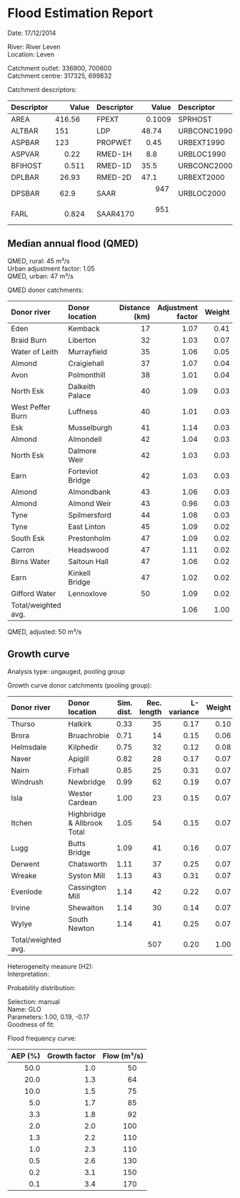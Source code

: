 # Flood Estimation Report

Date: 17/12/2014

River: River Leven  
Location: Leven

Catchment outlet: 336900, 700600  
Catchment centre: 317325, 699832    

Catchment descriptors:

Descriptor   |      Value | Descriptor  |      Value | Descriptor  |      Value 
:------------|-----------:|:------------|-----------:|:------------|----------:
AREA         |   416.56   | FPEXT       |     0.1009 | SPRHOST     |    34.62  
ALTBAR       |   151      | LDP         |    48.74   | URBCONC1990 |     0.754 
ASPBAR       |   123      | PROPWET     |     0.45   | URBEXT1990  |     0.0173
ASPVAR       |     0.22   | RMED-1H     |     8.8    | URBLOC1990  |     0.738 
BFIHOST      |     0.511  | RMED-1D     |    35.5    | URBCONC2000 |     0.830 
DPLBAR       |    26.93   | RMED-2D     |    47.1    | URBEXT2000  |     0.0361
DPSBAR       |    62.9    | SAAR        |   947      | URBLOC2000  |     0.702 
FARL         |     0.824  | SAAR4170    |   951     

## Median annual flood (QMED) 

QMED, rural: 45 m³/s  
Urban adjustment factor: 1.05   
QMED, urban: 47 m³/s

QMED donor catchments:

Donor river         | Donor location                 | Distance (km)| Adjustment factor | Weight
:-------------------|:-------------------------------|-------------:|------------------:|------:
Eden                | Kemback                        |           17 |              1.07 |   0.41
Braid Burn          | Liberton                       |           32 |              1.03 |   0.07
Water of Leith      | Murrayfield                    |           35 |              1.06 |   0.05
Almond              | Craigiehall                    |           37 |              1.07 |   0.04
Avon                | Polmonthill                    |           38 |              1.01 |   0.04
North Esk           | Dalkeith Palace                |           40 |              1.09 |   0.03
West Peffer Burn    | Luffness                       |           40 |              1.01 |   0.03
Esk                 | Musselburgh                    |           41 |              1.14 |   0.03
Almond              | Almondell                      |           42 |              1.04 |   0.03
North Esk           | Dalmore Weir                   |           42 |              1.03 |   0.03
Earn                | Forteviot Bridge               |           42 |              1.03 |   0.03
Almond              | Almondbank                     |           43 |              1.06 |   0.03
Almond              | Almond Weir                    |           43 |              0.96 |   0.03
Tyne                | Spilmersford                   |           44 |              1.08 |   0.03
Tyne                | East Linton                    |           45 |              1.09 |   0.02
South Esk           | Prestonholm                    |           47 |              1.09 |   0.02
Carron              | Headswood                      |           47 |              1.11 |   0.02
Birns Water         | Saltoun Hall                   |           47 |              1.06 |   0.02
Earn                | Kinkell Bridge                 |           47 |              1.02 |   0.02
Gifford Water       | Lennoxlove                     |           50 |              1.09 |   0.02
Total/weighted avg. |                                |              |              1.06 |   1.00

QMED, adjusted: 50 m³/s

## Growth curve

Analysis type: ungauged, pooling group

Growth curve donor catchments (pooling group):

Donor river         | Donor location                 | Sim. dist. | Rec. length | L-variance | Weight | L-skew | Weight
:-------------------|:-------------------------------|-----------:|------------:|-----------:|-------:|-------:|------:
Thurso              | Halkirk                        |       0.33 |          35 |       0.17 |   0.10 |   0.10 |   0.09
Brora               | Bruachrobie                    |       0.71 |          14 |       0.15 |   0.06 |   0.10 |   0.05
Helmsdale           | Kilphedir                      |       0.75 |          32 |       0.12 |   0.08 |   0.12 |   0.07
Naver               | Apigill                        |       0.82 |          28 |       0.17 |   0.07 |   0.13 |   0.07
Nairn               | Firhall                        |       0.85 |          25 |       0.31 |   0.07 |   0.32 |   0.06
Windrush            | Newbridge                      |       0.99 |          62 |       0.19 |   0.07 |   0.24 |   0.08
Isla                | Wester Cardean                 |       1.00 |          23 |       0.15 |   0.07 |   0.08 |   0.06
Itchen              | Highbridge & Allbrook Total    |       1.05 |          54 |       0.15 |   0.07 |   0.14 |   0.08
Lugg                | Butts Bridge                   |       1.09 |          41 |       0.16 |   0.07 |   0.05 |   0.07
Derwent             | Chatsworth                     |       1.11 |          37 |       0.25 |   0.07 |   0.21 |   0.07
Wreake              | Syston Mill                    |       1.13 |          43 |       0.31 |   0.07 |   0.39 |   0.08
Evenlode            | Cassington Mill                |       1.14 |          42 |       0.22 |   0.07 |   0.13 |   0.07
Irvine              | Shewalton                      |       1.14 |          30 |       0.14 |   0.07 |   0.21 |   0.07
Wylye               | South Newton                   |       1.14 |          41 |       0.25 |   0.07 |   0.14 |   0.07
Total/weighted avg. |                                |            |         507 |       0.20 |   1.00 |   0.17 |   1.00

Heterogeneity measure (H2):   
Interpretation:   

Probability distribution:

Selection: manual  
Name: GLO  
Parameters: 1.00, 0.19, -0.17  
Goodness of fit:  

Flood frequency curve:

AEP (%) | Growth factor | Flow (m³/s)
-------:|--------------:|-----------:
   50.0 |           1.0 |        50  
   20.0 |           1.3 |        64  
   10.0 |           1.5 |        75  
    5.0 |           1.7 |        85  
    3.3 |           1.8 |        92  
    2.0 |           2.0 |       100  
    1.3 |           2.2 |       110  
    1.0 |           2.3 |       110  
    0.5 |           2.6 |       130  
    0.2 |           3.1 |       150  
    0.1 |           3.4 |       170  
